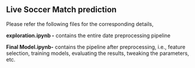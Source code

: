 ## Live Soccer Match prediction

Please refer the following files for the corresponding details,

**exploration.ipynb -** contains the entire date preprocessing pipeline

**Final Model.ipynb-** contains the pipeline after preprocessing, 
  i.e., feature selection, training models, evaluating the results, tweaking the parameters, etc.
  
